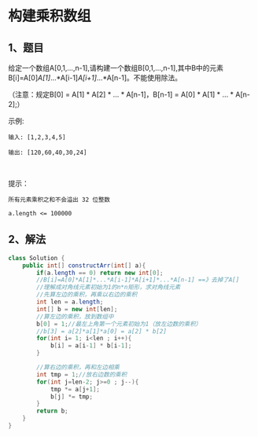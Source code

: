 # 构建乘积数组


## 1、题目

给定一个数组A[0,1,...,n-1],请构建一个数组B[0,1,...,n-1],其中B中的元素B[i]=A[0]*A[1]*...*A[i-1]*A[i+1]*...*A[n-1]。不能使用除法。

（注意：规定B[0] = A[1] * A[2] * ... * A[n-1]，B[n-1] = A[0] * A[1] * ... * A[n-2];）

示例:

    输入: [1,2,3,4,5]

    输出: [120,60,40,30,24]
 

提示：

    所有元素乘积之和不会溢出 32 位整数
    
    a.length <= 100000

## 2、解法

```java
class Solution {
    public int[] constructArr(int[] a){
        if(a.length == 0) return new int[0];
        //B[i]=A[0]*A[1]*...*A[i-1]*A[i+1]*...*A[n-1] ==》去掉了A[]
        //理解成对角线元素初始为1的n*n矩形，求对角线元素
        //先算左边的乘积，再乘以右边的乘积
        int len = a.length;
        int[] b = new int[len];
        //算左边的乘积，放到数组中
        b[0] = 1;//最左上角第一个元素初始为1（放左边数的乘积）
        //b[3] = a[2]*a[1]*a[0] = a[2] * b[2]
        for(int i= 1; i<len ; i++){
            b[i] = a[i-1] * b[i-1];
        }

        //算右边的乘积，再和左边相乘
        int tmp = 1;//放右边数的乘积
        for(int j=len-2; j>=0 ; j--){
            tmp *= a[j+1];
            b[j] *= tmp;
        }
        return b;
    }
}


```